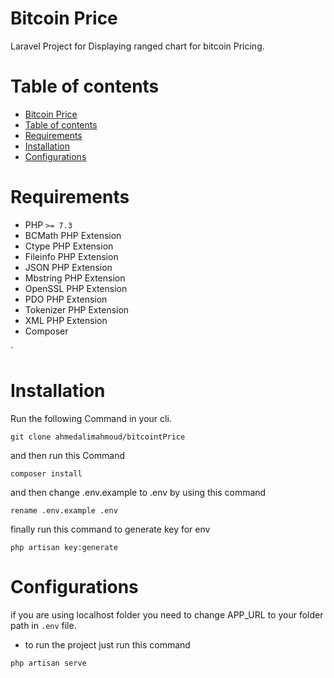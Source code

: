 # Bitcoin Price 

Laravel Project for Displaying ranged chart for bitcoin Pricing.

# Table of contents
- [Bitcoin Price](#bitcoin-price)
- [Table of contents](#table-of-contents)
- [Requirements](#requirements)
- [Installation](#installation)
- [Configurations](#configurations)

# Requirements
- PHP `>= 7.3`
- BCMath PHP Extension 
- Ctype PHP Extension
- Fileinfo PHP Extension
- JSON PHP Extension
- Mbstring PHP Extension
- OpenSSL PHP Extension
- PDO PHP Extension
- Tokenizer PHP Extension
- XML PHP Extension
- Composer

` 

# Installation

Run the following Command in your cli.

`git clone ahmedalimahmoud/bitcointPrice`

and then run this Command

`composer install`

and then change .env.example to .env by using this command

`rename .env.example .env`

finally run this command to generate key for env

`php artisan key:generate`


# Configurations

if you are using localhost folder you need to change APP_URL to your folder path in `.env` file.

- to run the project just run this command

`php artisan serve`

